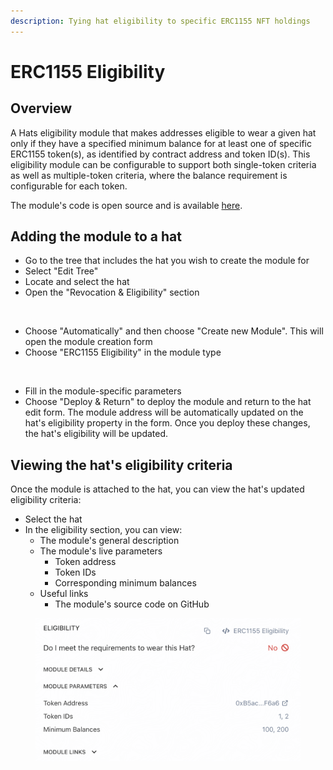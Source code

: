 ```yaml
---
description: Tying hat eligibility to specific ERC1155 NFT holdings
---
```


# ERC1155 Eligibility

## **Overview**

A Hats eligibility module that makes addresses eligible to wear a given hat only if they have a specified minimum balance for at least one of specific ERC1155 token(s), as identified by contract address and token ID(s). This eligibility module can be configurable to support both single-token criteria as well as multiple-token criteria, where the balance requirement is configurable for each token.

The module's code is open source and is available [here](https://github.com/pumpedlunch/HatsEligibilityModules/blob/master/src/MultiERC1155EligibilityModule.sol).

## **Adding the module to a hat**

* Go to the tree that includes the hat you wish to create the module for
* Select "Edit Tree"
* Locate and select the hat
* Open the "Revocation & Eligibility" section

<figure><img src="../../.gitbook/assets/Revocation And Eligibility Zoom.png" alt=""><figcaption></figcaption></figure>

* Choose "Automatically" and then choose "Create new Module". This will open the module creation form
* Choose "ERC1155 Eligibility" in the module type

<figure><img src="../../.gitbook/assets/ERC1155 Eligibility Guide.png" alt=""><figcaption></figcaption></figure>

* Fill in the module-specific parameters
* Choose "Deploy & Return" to deploy the module and return to the hat edit form. The module address will be automatically updated on the hat's eligibility property in the form. Once you deploy these changes, the hat's eligibility will be updated.

## Viewing the hat's eligibility criteria

Once the module is attached to the hat, you can view the hat's updated eligibility criteria:

* Select the hat
* In the eligibility section, you can view:
  * The module's general description
  * The module's live parameters
    * Token address
    * Token IDs
    * Corresponding minimum balances
  * Useful links
    * The module's source code on GitHub

<figure><img src="../../.gitbook/assets/Screenshot 2024-02-15 at 16.51.56.png" alt="" width="563"><figcaption></figcaption></figure>
